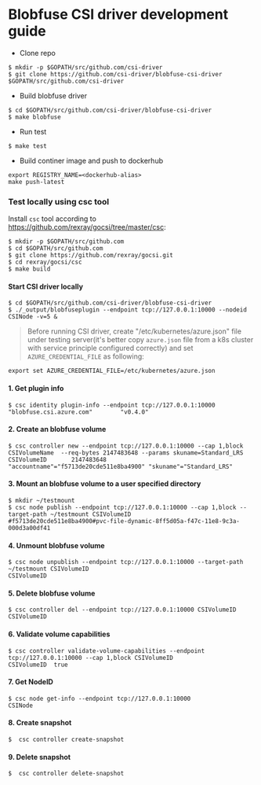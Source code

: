 # Blobfuse CSI driver development guide

 - Clone repo
```
$ mkdir -p $GOPATH/src/github.com/csi-driver
$ git clone https://github.com/csi-driver/blobfuse-csi-driver $GOPATH/src/github.com/csi-driver
```

 - Build blobfuse driver
```
$ cd $GOPATH/src/github.com/csi-driver/blobfuse-csi-driver
$ make blobfuse
```

 - Run test
```
$ make test
```

 - Build continer image and push to dockerhub
```
export REGISTRY_NAME=<dockerhub-alias>
make push-latest
```

### Test locally using csc tool
Install `csc` tool according to https://github.com/rexray/gocsi/tree/master/csc:
```
$ mkdir -p $GOPATH/src/github.com
$ cd $GOPATH/src/github.com
$ git clone https://github.com/rexray/gocsi.git
$ cd rexray/gocsi/csc
$ make build
```

#### Start CSI driver locally
```
$ cd $GOPATH/src/github.com/csi-driver/blobfuse-csi-driver
$ ./_output/blobfuseplugin --endpoint tcp://127.0.0.1:10000 --nodeid CSINode -v=5 &
```
> Before running CSI driver, create "/etc/kubernetes/azure.json" file under testing server(it's better copy `azure.json` file from a k8s cluster with service principle configured correctly) and set `AZURE_CREDENTIAL_FILE` as following:
```
export set AZURE_CREDENTIAL_FILE=/etc/kubernetes/azure.json
```

#### 1. Get plugin info
```
$ csc identity plugin-info --endpoint tcp://127.0.0.1:10000
"blobfuse.csi.azure.com"        "v0.4.0"
```

#### 2. Create an blobfuse volume
```
$ csc controller new --endpoint tcp://127.0.0.1:10000 --cap 1,block CSIVolumeName  --req-bytes 2147483648 --params skuname=Standard_LRS
CSIVolumeID       2147483648      "accountname"="f5713de20cde511e8ba4900" "skuname"="Standard_LRS"
```

#### 3. Mount an blobfuse volume to a user specified directory
```
$ mkdir ~/testmount
$ csc node publish --endpoint tcp://127.0.0.1:10000 --cap 1,block --target-path ~/testmount CSIVolumeID
#f5713de20cde511e8ba4900#pvc-file-dynamic-8ff5d05a-f47c-11e8-9c3a-000d3a00df41
```

#### 4. Unmount blobfuse volume
```
$ csc node unpublish --endpoint tcp://127.0.0.1:10000 --target-path ~/testmount CSIVolumeID
CSIVolumeID
```

#### 5. Delete blobfuse volume
```
$ csc controller del --endpoint tcp://127.0.0.1:10000 CSIVolumeID
CSIVolumeID
```

#### 6. Validate volume capabilities
```
$ csc controller validate-volume-capabilities --endpoint tcp://127.0.0.1:10000 --cap 1,block CSIVolumeID
CSIVolumeID  true
```

#### 7. Get NodeID
```
$ csc node get-info --endpoint tcp://127.0.0.1:10000
CSINode
```

#### 8. Create snapshot
```
$  csc controller create-snapshot
```

#### 9. Delete snapshot
```
$  csc controller delete-snapshot
```
